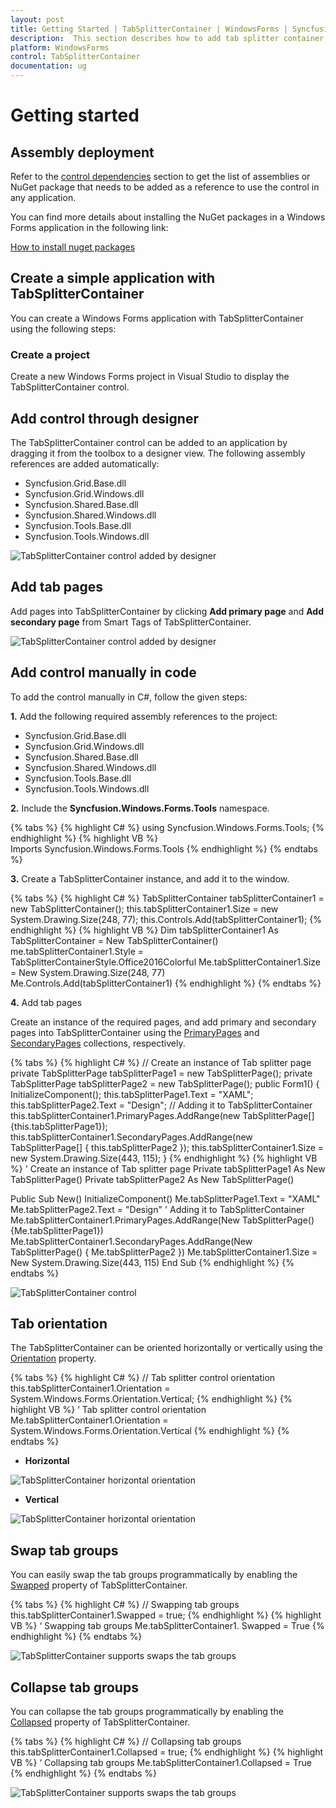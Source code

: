 ```yaml
---
layout: post
title: Getting Started | TabSplitterContainer | WindowsForms | Syncfusion
description:  This section describes how to add tab splitter container control into windows forms application and its basic features.
platform: WindowsForms
control: TabSplitterContainer 
documentation: ug
---
```


# Getting started

## Assembly deployment

Refer to the [control dependencies](https://help.syncfusion.com/windowsforms/control-dependencies#tabsplittercontainer) section to get the list of assemblies or NuGet package that needs to be added as a reference to use the control in any application.

You can find more details about installing the NuGet packages in a Windows Forms application in the following link: 

[How to install nuget packages](https://help.syncfusion.com/windowsforms/nuget-packages)

## Create a simple application with TabSplitterContainer

You can create a Windows Forms application with TabSplitterContainer using the following steps:

### Create a project

Create a new Windows Forms project in Visual Studio to display the TabSplitterContainer control.

## Add control through designer

The TabSplitterContainer control can be added to an application by dragging it from the toolbox to a designer view. The following assembly references are added automatically:

* Syncfusion.Grid.Base.dll
* Syncfusion.Grid.Windows.dll
* Syncfusion.Shared.Base.dll
* Syncfusion.Shared.Windows.dll
* Syncfusion.Tools.Base.dll
* Syncfusion.Tools.Windows.dll

![TabSplitterContainer control added by designer](GettingStarted-images/wf-tabsplitter-container-control-added-by-designer.png)

## Add tab pages

Add pages into TabSplitterContainer by clicking **Add primary page** and **Add secondary page** from Smart Tags of TabSplitterContainer.

![TabSplitterContainer control added by designer](GettingStarted-images/wf-tabsplitter-container-tabpage.png)

## Add control manually in code

To add the control manually in C#, follow the given steps:

**1.**	Add the following required assembly references to the project: 

* Syncfusion.Grid.Base.dll
* Syncfusion.Grid.Windows.dll
* Syncfusion.Shared.Base.dll
* Syncfusion.Shared.Windows.dll
* Syncfusion.Tools.Base.dll
* Syncfusion.Tools.Windows.dll

**2.** Include the **Syncfusion.Windows.Forms.Tools** namespace.

{% tabs %}
{% highlight C# %}
using Syncfusion.Windows.Forms.Tools;
{% endhighlight  %}
{% highlight VB %}
Imports Syncfusion.Windows.Forms.Tools
{% endhighlight  %}
{% endtabs %} 

**3.** Create a TabSplitterContainer instance, and add it to the window.

{% tabs %}
{% highlight C# %}
TabSplitterContainer tabSplitterContainer1 = new TabSplitterContainer();
this.tabSplitterContainer1.Size = new System.Drawing.Size(248, 77);
this.Controls.Add(tabSplitterContainer1);
{% endhighlight %}
{% highlight VB %}
Dim tabSplitterContainer1 As TabSplitterContainer = New TabSplitterContainer()
me.tabSplitterContainer1.Style = TabSplitterContainerStyle.Office2016Colorful
Me.tabSplitterContainer1.Size = New System.Drawing.Size(248, 77)
Me.Controls.Add(tabSplitterContainer1)
{% endhighlight %}
{% endtabs %}

**4.** Add tab pages

Create an instance of the required pages, and add primary and secondary pages into TabSplitterContainer using the [PrimaryPages](https://help.syncfusion.com/cr/windowsforms/Syncfusion.Tools.Windows~Syncfusion.Windows.Forms.Tools.TabSplitterContainer~PrimaryPages.html) and [SecondaryPages](https://help.syncfusion.com/cr/windowsforms/Syncfusion.Tools.Windows~Syncfusion.Windows.Forms.Tools.TabSplitterContainer~SecondaryPages.html) collections, respectively.

{% tabs %}
{% highlight C# %}
// Create an instance of Tab splitter page
private TabSplitterPage tabSplitterPage1 = new TabSplitterPage();
private TabSplitterPage tabSplitterPage2 = new TabSplitterPage();
public Form1()
{
InitializeComponent();
this.tabSplitterPage1.Text = "XAML";
this.tabSplitterPage2.Text = "Design";
// Adding it to TabSplitterContainer
this.tabSplitterContainer1.PrimaryPages.AddRange(new TabSplitterPage[] {this.tabSplitterPage1});
this.tabSplitterContainer1.SecondaryPages.AddRange(new TabSplitterPage[] { this.tabSplitterPage2 });
this.tabSplitterContainer1.Size = new System.Drawing.Size(443, 115);
}
{% endhighlight %}
{% highlight VB %}
' Create an instance of Tab splitter page
Private tabSplitterPage1 As New TabSplitterPage()
Private tabSplitterPage2 As New TabSplitterPage()

Public Sub New()
InitializeComponent()
Me.tabSplitterPage1.Text = "XAML"
Me.tabSplitterPage2.Text = "Design"
' Adding it to TabSplitterContainer
Me.tabSplitterContainer1.PrimaryPages.AddRange(New TabSplitterPage() {Me.tabSplitterPage1})
Me.tabSplitterContainer1.SecondaryPages.AddRange(New TabSplitterPage() { Me.tabSplitterPage2 })
Me.tabSplitterContainer1.Size = New System.Drawing.Size(443, 115)
End Sub
{% endhighlight %}
{% endtabs %}

![TabSplitterContainer control](GettingStarted-images/wf-tabsplitter-container-control.png)

## Tab orientation

The TabSplitterContainer can be oriented horizontally or vertically using the [Orientation](https://help.syncfusion.com/cr/windowsforms/Syncfusion.Tools.Windows~Syncfusion.Windows.Forms.Tools.TabSplitterContainer~Orientation.html) property.

{% tabs %}
{% highlight C# %}
// Tab splitter control orientation
this.tabSplitterContainer1.Orientation = System.Windows.Forms.Orientation.Vertical;
{% endhighlight  %}
{% highlight VB %}
‘ Tab splitter control orientation
Me.tabSplitterContainer1.Orientation = System.Windows.Forms.Orientation.Vertical
{% endhighlight  %}
{% endtabs %} 

* **Horizontal**

![TabSplitterContainer horizontal orientation](GettingStarted-images/tabsplitter-horizontal-orientation.png)

* **Vertical**

![TabSplitterContainer horizontal orientation](GettingStarted-images/wf-tabsplitter-vertical-orientation.png)

## Swap tab groups

You can easily swap the tab groups programmatically by enabling the [Swapped](https://help.syncfusion.com/cr/windowsforms/Syncfusion.Tools.Windows~Syncfusion.Windows.Forms.Tools.TabSplitterContainer~Swapped.html) property of TabSplitterContainer.

{% tabs %}
{% highlight C# %}
// Swapping tab groups
this.tabSplitterContainer1.Swapped = true;
{% endhighlight  %}
{% highlight VB %}
‘ Swapping tab groups
Me.tabSplitterContainer1. Swapped = True
{% endhighlight  %}
{% endtabs %} 

![TabSplitterContainer supports swaps the tab groups](GettingStarted-images/tabsplitter-swap-tab-groups.png)

## Collapse tab groups

You can collapse the tab groups programmatically by enabling the [Collapsed](https://help.syncfusion.com/cr/windowsforms/Syncfusion.Tools.Windows~Syncfusion.Windows.Forms.Tools.TabSplitterContainer~Collapsed.html) property of TabSplitterContainer.

{% tabs %}
{% highlight C# %}
// Collapsing tab groups
this.tabSplitterContainer1.Collapsed = true;
{% endhighlight  %}
{% highlight VB %}
‘ Collapsing tab groups
Me.tabSplitterContainer1.Collapsed = True
{% endhighlight  %}
{% endtabs %} 

![TabSplitterContainer supports swaps the tab groups](GettingStarted-images/tabsplitter-collapse-tab-groups.png)
